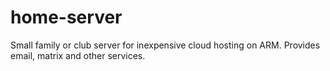 # home-server
Small family or club server for inexpensive cloud hosting on ARM. Provides email, matrix and other services.
